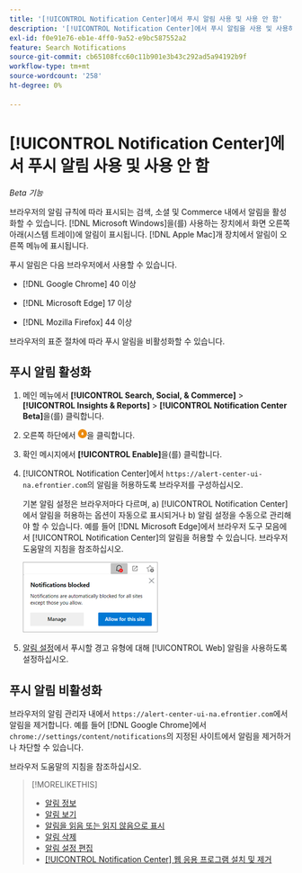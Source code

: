 ```yaml
---
title: '[!UICONTROL Notification Center]에서 푸시 알림 사용 및 사용 안 함'
description: '[!UICONTROL Notification Center]에서 푸시 알림을 사용 및 사용하지 않도록 설정하는 방법을 알아봅니다.'
exl-id: f0e91e76-eb1e-4ff0-9a52-e9bc587552a2
feature: Search Notifications
source-git-commit: cb65108fcc60c11b901e3b43c292ad5a94192b9f
workflow-type: tm+mt
source-wordcount: '258'
ht-degree: 0%

---
```


# [!UICONTROL Notification Center]에서 푸시 알림 사용 및 사용 안 함

*Beta 기능*

브라우저의 알림 규칙에 따라 표시되는 검색, 소셜 및 Commerce 내에서 알림을 활성화할 수 있습니다. [!DNL Microsoft Windows]을(를) 사용하는 장치에서 화면 오른쪽 아래(시스템 트레이)에 알림이 표시됩니다. [!DNL Apple Mac]개 장치에서 알림이 오른쪽 메뉴에 표시됩니다.

푸시 알림은 다음 브라우저에서 사용할 수 있습니다.

* [!DNL Google Chrome] 40 이상

* [!DNL Microsoft Edge] 17 이상

* [!DNL Mozilla Firefox] 44 이상

브라우저의 표준 절차에 따라 푸시 알림을 비활성화할 수 있습니다.

## 푸시 알림 활성화

1. 메인 메뉴에서 **[!UICONTROL Search, Social, & Commerce]** > **[!UICONTROL Insights & Reports]** > **[!UICONTROL Notification Center Beta]**&#x200B;을(를) 클릭합니다.

2. 오른쪽 하단에서 ![푸시 알림 사용](/help/search-social-commerce/assets/notifications-push.png "푸시 알림 사용")을 클릭합니다.

3. 확인 메시지에서 **[!UICONTROL Enable]**&#x200B;을(를) 클릭합니다.

4. [!UICONTROL Notification Center]에서 `https://alert-center-ui-na.efrontier.com`의 알림을 허용하도록 브라우저를 구성하십시오.

   기본 알림 설정은 브라우저마다 다르며, a) [!UICONTROL Notification Center]에서 알림을 허용하는 옵션이 자동으로 표시되거나 b) 알림 설정을 수동으로 관리해야 할 수 있습니다. 예를 들어 [!DNL Microsoft Edge]에서 브라우저 도구 모음에서 [!UICONTROL Notification Center]의 알림을 허용할 수 있습니다. 브라우저 도움말의 지침을 참조하십시오.

   ![Microsoft Edge에서 알림 설정을 관리할 위치](/help/search-social-commerce/assets/notifications-blocked-dialog.png "Microsoft Edge에서 알림 설정을 관리할 위치")

5. [알림 설정](notification-edit.md)에서 푸시할 경고 유형에 대해 [!UICONTROL Web] 알림을 사용하도록 설정하십시오.

## 푸시 알림 비활성화

브라우저의 알림 관리자 내에서 `https://alert-center-ui-na.efrontier.com`에서 알림을 제거합니다. 예를 들어 [!DNL Google Chrome]에서 `chrome://settings/content/notifications`의 지정된 사이트에서 알림을 제거하거나 차단할 수 있습니다.

브라우저 도움말의 지침을 참조하십시오.

>[!MORELIKETHIS]
>
>* [알림 정보](/help/search-social-commerce/notifications/notification-about.md)
>* [알림 보기](notification-view.md)
>* [알림을 읽음 또는 읽지 않음으로 표시](notification-mark-read-unread.md)
>* [알림 삭제](notification-delete.md)
>* [알림 설정 편집](notification-edit.md)
>* [[!UICONTROL Notification Center] 웹 응용 프로그램 설치 및 제거](notification-app-install-uninstall.md)

